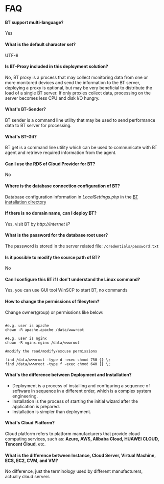 # FAQ

#### BT support multi-language?

Yes

#### What is the default character set?

UTF-8

#### Is BT-Proxy included in this deployment solution?

No, BT proxy is a process that may collect monitoring data from one or more monitored devices and send the information to the BT server, deploying a proxy is optional, but may be very beneficial to distribute the load of a single BT server. If only proxies collect data, processing on the server becomes less CPU and disk I/O hungry.

#### What's BT-Sender?

BT sender is a command line utility that may be used to send performance data to BT server for processing.

#### What's BT-Git?

BT get is a command line utility which can be used to communicate with BT agent and retrieve required information from the agent.


#### Can I use the RDS of Cloud Provider for BT?

No

#### Where is the database connection configuration of BT?

Database configuration information in *LocalSettings.php* in the [BT installation directory](/stack-components.md#zabbix)

#### If there is no domain name, can I deploy BT?

Yes, visit BT by *http://Internet IP*

#### What is the password for the database root user?

The password is stored in the server related file: `/credentials/password.txt`


#### Is it possible to modify the source path of BT?

No

#### Can I configure this BT if I don't understand the Linux command?

Yes, you can use GUI tool WinSCP to start BT, no commands

#### How to change the permissions of filesytem?

Change owner(group) or permissions like below:

```shell

#e.g. user is apache
chown -R apache.apache /data/wwwroot

#e.g. user is nginx
chown -R nginx.nginx /data/wwwroot

#modify the read/modify/excuse permissions

find /data/wwwroot -type d -exec chmod 750 {} \;
find /data/wwwroot -type f -exec chmod 640 {} \;
```

#### What's the difference between Deployment and Installation?

- Deployment is a process of installing and configuring a sequence of software in sequence in a different order, which is a complex system engineering.  
- Installation is the process of starting the initial wizard after the application is prepared.  
- Installation is simpler than deployment. 

#### What's Cloud Platform?

Cloud platform refers to platform manufacturers that provide cloud computing services, such as: **Azure, AWS, Alibaba Cloud, HUAWEI CLOUD, Tencent Cloud**, etc.

#### What is the difference between Instance, Cloud Server, Virtual Machine, ECS, EC2, CVM, and VM?

No difference, just the terminology used by different manufacturers, actually cloud servers